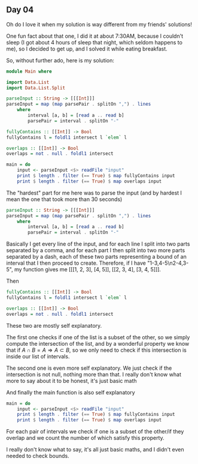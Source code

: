 ## Day 04

Oh do I love it when my solution is way different from my friends' solutions!

One fun fact about that one, I did it at about 7:30AM, because I couldn't sleep
(I got about 4 hours of sleep that night, which seldom happens to me), so I decided
to get up, and I solved it while eating breakfast.

So, without further ado, here is my solution:
```hs
module Main where

import Data.List
import Data.List.Split

parseInput :: String -> [[[Int]]]
parseInput = map (map parsePair . splitOn ",") . lines
    where
        interval [a, b] = [read a .. read b]
        parsePair = interval . splitOn "-"

fullyContains :: [[Int]] -> Bool
fullyContains l = foldl1 intersect l `elem` l

overlaps :: [[Int]] -> Bool
overlaps = not . null . foldl1 intersect

main = do
    input <- parseInput <$> readFile "input"
    print $ length . filter (== True) $ map fullyContains input
    print $ length . filter (== True) $ map overlaps input
```

The "hardest" part for me here was to parse the input (and by hardest I mean the one that took more than 30 seconds)
```hs
parseInput :: String -> [[[Int]]]
parseInput = map (map parsePair . splitOn ",") . lines
    where
        interval [a, b] = [read a .. read b]
        parsePair = interval . splitOn "-"
```
Basically I get every line of the input, and for each line I split into two parts separated by a comma, 
and for each part I then split into two more parts separated by a dash, each of these two parts representing
a bound of an interval that I then proceed to create. Therefore, if I have "1-3,4-5\n2-4,3-5",
my function gives me [[[1, 2, 3], [4, 5]], [[2, 3, 4], [3, 4, 5]]].

Then
```hs
fullyContains :: [[Int]] -> Bool
fullyContains l = foldl1 intersect l `elem` l

overlaps :: [[Int]] -> Bool
overlaps = not . null . foldl1 intersect
```
These two are mostly self explanatory.

The first one checks if one of the list is a subset of the other, so we simply compute the intersection
of the list, and by a wonderful property we know that if $A \cap B = A \Rightarrow A \subset B$, so we only
need to check if this intersection is inside our list of intervals.

The second one is even more self explanatory. We just check if the intersection is not null, nothing more than that.
I really don't know what more to say about it to be honest, it's just basic math

And finally the main function is also self explanatory
```hs
main = do
    input <- parseInput <$> readFile "input"
    print $ length . filter (== True) $ map fullyContains input
    print $ length . filter (== True) $ map overlaps input
```
For each pair of intervals we check if one is a subset of the other/if they overlap
and we count the number of which satisfy this property.

I really don't know what to say, it's all just basic maths, and I didn't even needed to
check bounds.
